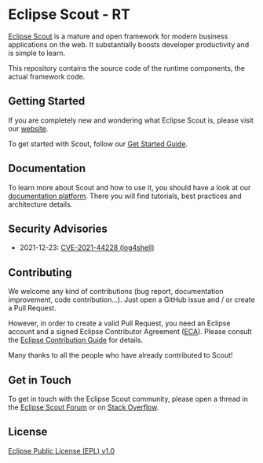 # Eclipse Scout - RT

[Eclipse Scout](https://www.eclipse.org/scout/) is a mature and open framework for modern business applications on the web. It substantially boosts developer productivity and is simple to learn.

This repository contains the source code of the runtime components, the actual framework code.

## Getting Started

If you are completely new and wondering what Eclipse Scout is, please visit our [website](https://www.eclipse.org/scout/).

To get started with Scout, follow our [Get Started Guide](https://eclipsescout.github.io/stable/getstarted.html).

## Documentation

To learn more about Scout and how to use it, you should have a look at our [documentation platform](https://eclipsescout.github.io/). There you will find tutorials, best practices and architecture details.

## Security Advisories

* 2021-12-23: [CVE-2021-44228 (log4shell)](https://www.eclipse.org/forums/index.php/t/1109741/)

## Contributing

We welcome any kind of contributions (bug report, documentation improvement, code contribution...). Just open a GitHub issue and / or create a Pull Request.

However, in order to create a valid Pull Request, you need an Eclipse account and a signed Eclipse Contributor Agreement ([ECA](https://www.eclipse.org/legal/ECA.php)).
Please consult the [Eclipse Contribution Guide](https://www.eclipse.org/projects/handbook/#contributing-contributors) for details.

Many thanks to all the people who have already contributed to Scout!

## Get in Touch

To get in touch with the Eclipse Scout community, please open a thread in the [Eclipse Scout Forum](https://www.eclipse.org/forums/index.php?t=thread&frm_id=174) or on [Stack Overflow](https://stackoverflow.com/tags/eclipse-scout).

## License

[Eclipse Public License (EPL) v1.0](https://wiki.eclipse.org/Eclipse_Public_License)
